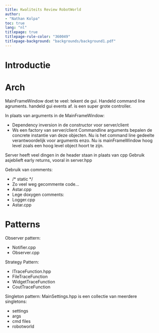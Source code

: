 ```yaml
---
title: Kwaliteits Review RobotWorld
author:
- "Nathan Kolpa"
toc: true
lang: "nl"
titlepage: true
titlepage-rule-color: "360049"
titlepage-background: "backgrounds/background1.pdf"
---
```


# Introductie

# Arch

MainFrameWindow doet te veel:
tekent de gui.
Handeld command line agruments.
handeld gui events af.
is een super grote controller.

In plaats van arguments in de MainFrameWindow:
- Dependency inversion in de constructor voor server/client
- Ws een factory van server/client
Commandline arguments bepalen de concrete instantie van deze objecten.
Nu is het command line gedeelte verantwoordelijk voor arguments enzo.
Nu is mainFrameWindow hoog level zoals een hoog level object hoort te zijn.

Server heeft veel dingen in de header staan in plaats van cpp
Gebruik asjeblieft early returns, vooral in server.hpp


Gebruik van comments:
- /* static */
- Zo veel weg gecommente code...
 - Astar.cpp
- Lege doxygen comments:
 - Logger.cpp
 - Astar.cpp

# Patterns

Observer pattern:
- Notifier.cpp
- Observer.cpp

Strategy Pattern:
- ITraceFunction.hpp
- FileTraceFunction
- WidgetTraceFunction
- CoutTraceFunction

Singleton pattern:
MainSettings.hpp is een collectie van meerdere singletons:
- settings
- args
- cmd files
- robotworld

